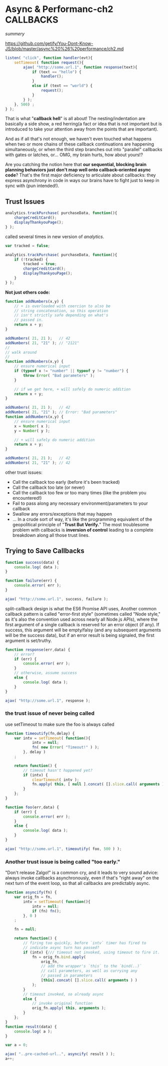 # Async & Performanc-ch2 CALLBACKS
*summery*

https://github.com/getify/You-Dont-Know-JS/blob/master/async%20%26%20performance/ch2.md
```js
listen( "click", function handler(evt){
	setTimeout( function request(){
		ajax( "http://some.url.1", function response(text){
			if (text == "hello") {
				handler();
			}
			else if (text == "world") {
				request();
			}
		} );
	}, 500) ;
} );
```
That is what "**callback hell**" is all about! The nesting/indentation are basically a side show, a red herring(a fact or idea that is not important but is introduced to take your attention away from the points that are important).

And as if all that's not enough, we haven't even touched what happens when two or more chains of these callback continuations are happening simultaneously, or when the third step branches out into "parallel" callbacks with gates or latches, or... OMG, my brain hurts, how about yours!?

Are you catching the notion here that **our sequential, blocking brain planning behaviors just don't map well onto callback-oriented async code**? That's the first major deficiency to articulate about callbacks: they express asynchrony in code in ways our brains have to fight just to keep in sync with (pun intended!).

## Trust Issues

```js
analytics.trackPurchase( purchaseData, function(){
	chargeCreditCard();
	displayThankyouPage();
} );
```
called several times in new version of *analytics*.

```js
var tracked = false;

analytics.trackPurchase( purchaseData, function(){
	if (!tracked) {
		tracked = true;
		chargeCreditCard();
		displayThankyouPage();
	}
} );
```
**Not just others code:**
```js
function addNumbers(x,y) {
	// + is overloaded with coercion to also be
	// string concatenation, so this operation
	// isn't strictly safe depending on what's
	// passed in.
	return x + y;
}

addNumbers( 21, 21 );	// 42
addNumbers( 21, "21" );	// "2121"
//
// walk around
//
function addNumbers(x,y) {
	// ensure numerical input
	if (typeof x != "number" || typeof y != "number") {
		throw Error( "Bad parameters" );
	}

	// if we get here, + will safely do numeric addition
	return x + y;
}

addNumbers( 21, 21 );	// 42
addNumbers( 21, "21" );	// Error: "Bad parameters"
function addNumbers(x,y) {
	// ensure numerical input
	x = Number( x );
	y = Number( y );

	// + will safely do numeric addition
	return x + y;
}

addNumbers( 21, 21 );	// 42
addNumbers( 21, "21" );	// 42
```
other trust issues:
- Call the callback too early (before it's been tracked)
- Call the callback too late (or never)
- Call the callback too few or too many times (like the problem you encountered!)
- Fail to pass along any necessary environment/parameters to your callback
- Swallow any errors/exceptions that may happen
- ...
In a crude sort of way, it's like the programming equivalent of the geopolitical principle of "**Trust But Verify.**"
The most troublesome problem with callbacks is **inversion of control** leading to a complete breakdown along all those trust lines.

## Trying to Save Callbacks
```js
function success(data) {
	console.log( data );
}

function failure(err) {
	console.error( err );
}

ajax( "http://some.url.1", success, failure );
```
split-callback design is what the ES6 Promise API uses, Another common callback pattern is called "error-first style" (sometimes called "Node style," as it's also the convention used across nearly all Node.js APIs), where the first argument of a single callback is reserved for an error object (if any). If success, this argument will be empty/falsy (and any subsequent arguments will be the success data), but if an error result is being signaled, the first argument is set/truthy.


```js
function response(err,data) {
	// error?
	if (err) {
		console.error( err );
	}
	// otherwise, assume success
	else {
		console.log( data );
	}
}

ajax( "http://some.url.1", response );
```

### the trust issue of never being called
use setTimeout to make sure the foo is always called
```js
function timeoutify(fn,delay) {
	var intv = setTimeout( function(){
			intv = null;
			fn( new Error( "Timeout!" ) );
		}, delay )
	;

	return function() {
		// timeout hasn't happened yet?
		if (intv) {
			clearTimeout( intv );
			fn.apply( this, [ null ].concat( [].slice.call( arguments ) ) ); // null passed to err parameter
		}
	};
}

function foo(err,data) {
	if (err) {
		console.error( err );
	}
	else {
		console.log( data );
	}
}

ajax( "http://some.url.1", timeoutify( foo, 500 ) );
```
### Another trust issue is being called "too early."
"Don't release Zalgo!" is a common cry, and it leads to very sound advice: always invoke callbacks asynchronously, even if that's "right away" on the next turn of the event loop, so that all callbacks are predictably async.
```js
function asyncify(fn) {
	var orig_fn = fn,
		intv = setTimeout( function(){
			intv = null;
			if (fn) fn();
		}, 0 )
	;

	fn = null;

	return function() {
		// firing too quickly, before `intv` timer has fired to
		// indicate async turn has passed?
		if (intv) {/// timeout not invoked, using timeout to fire it.
			fn = orig_fn.bind.apply(
				orig_fn,
				// add the wrapper's `this` to the `bind(..)`
				// call parameters, as well as currying any
				// passed in parameters
				[this].concat( [].slice.call( arguments ) )
			);
		}
		// timeout invoked, so already async
		else {
			// invoke original function
			orig_fn.apply( this, arguments );
		}
	};
}
function result(data) {
	console.log( a );
}

var a = 0;

ajax( "..pre-cached-url..", asyncify( result ) );
a++;
```



